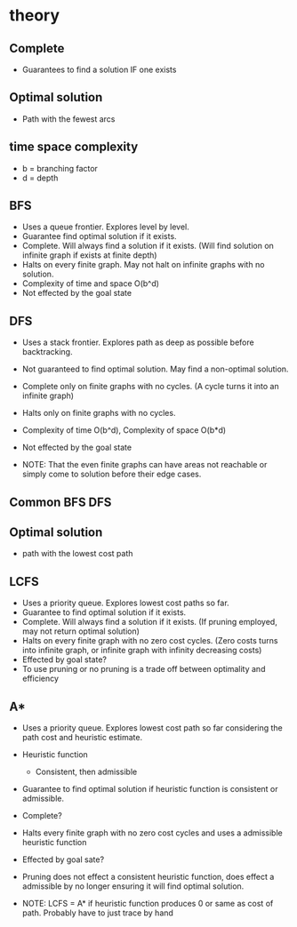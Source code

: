 # theory 

## Complete
- Guarantees to find a solution IF one exists

## Optimal solution
- Path with the fewest arcs

## time space complexity
- b = branching factor
- d = depth

## BFS
- Uses a queue frontier. Explores level by level. 
- Guarantee find optimal solution if it exists.
- Complete. Will always find a solution if it exists. (Will find solution on infinite graph if exists at finite depth)
- Halts on every finite graph. May not halt on infinite graphs with no solution.
- Complexity of time and space O(b^d)
- Not effected by the goal state

## DFS
- Uses a stack frontier. Explores path as deep as possible before backtracking. 
- Not guaranteed to find optimal solution. May find a non-optimal solution.
- Complete only on finite graphs with no cycles. (A cycle turns it into an infinite graph)
- Halts only on finite graphs with no cycles.
- Complexity of time O(b^d), Complexity of space O(b*d)
- Not effected by the goal state

- NOTE: That the even finite graphs can have areas not reachable or simply come to solution before their edge cases.

## Common BFS DFS


## Optimal solution
- path with the lowest cost path

## LCFS
- Uses a priority queue. Explores lowest cost paths so far.
- Guarantee to find optimal solution if it exists.
- Complete. Will always find a solution if it exists. (If pruning employed, may not return optimal solution)
- Halts on every finite graph with no zero cost cycles. (Zero costs turns into infinite graph, or infinite graph with infinity decreasing costs)
- Effected by goal state?
- To use pruning or no pruning is a trade off between optimality and efficiency

## A*
- Uses a priority queue. Explores lowest cost path so far considering the path cost and heuristic estimate.
- Heuristic function
  - Consistent, then admissible
- Guarantee to find optimal solution if heuristic function is consistent or admissible.
- Complete?
- Halts every finite graph with no zero cost cycles and uses a admissible heuristic function
- Effected by goal sate?
- Pruning does not effect a consistent heuristic function, does effect a admissible by no longer ensuring it will find optimal solution.

- NOTE: LCFS = A* if heuristic function produces 0 or same as cost of path. Probably have to just trace by hand